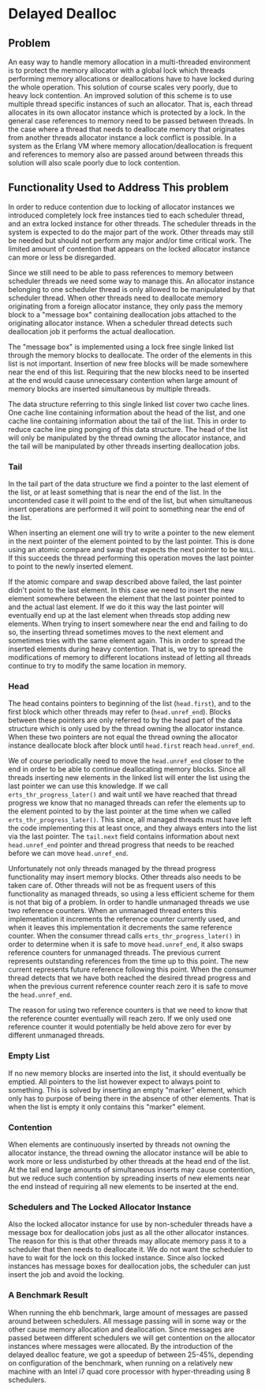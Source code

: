 <!-- SPDX-License-Identifier: Apache-2.0 -->
<!-- SPDX-FileCopyrightText: 2024 Ericsson AB -->

Delayed Dealloc
===============

Problem
-------

An easy way to handle memory allocation in a multi-threaded
environment is to protect the memory allocator with a global lock
which threads performing memory allocations or deallocations have to
have locked during the whole operation. This solution of course scales
very poorly, due to heavy lock contention. An improved solution of
this scheme is to use multiple thread specific instances of such an
allocator. That is, each thread allocates in its own allocator
instance which is protected by a lock. In the general case references
to memory need to be passed between threads. In the case where a
thread that needs to deallocate memory that originates from another
threads allocator instance a lock conflict is possible. In a system as
the Erlang VM where memory allocation/deallocation is frequent and
references to memory also are passed around between threads this
solution will also scale poorly due to lock contention.

Functionality Used to Address This problem
-----------------------------------------

In order to reduce contention due to locking of allocator instances we
introduced completely lock free instances tied to each scheduler
thread, and an extra locked instance for other threads. The scheduler
threads in the system is expected to do the major part of the
work. Other threads may still be needed but should not perform any
major and/or time critical work. The limited amount of contention that
appears on the locked allocator instance can more or less be
disregarded.

Since we still need to be able to pass references to memory between
scheduler threads we need some way to manage this. An allocator
instance belonging to one scheduler thread is only allowed to be
manipulated by that scheduler thread. When other threads need to
deallocate memory originating from a foreign allocator instance, they
only pass the memory block to a "message box" containing deallocation
jobs attached to the originating allocator instance. When a scheduler
thread detects such deallocation job it performs the actual
deallocation.

The "message box" is implemented using a lock free single linked list
through the memory blocks to deallocate. The order of the elements in
this list is not important. Insertion of new free blocks will be made
somewhere near the end of this list. Requiring that the new blocks
need to be inserted at the end would cause unnecessary contention when
large amount of memory blocks are inserted simultaneous by multiple
threads.

The data structure referring to this single linked list cover two cache
lines. One cache line containing information about the head of the
list, and one cache line containing information about the tail of the
list. This in order to reduce cache line ping ponging of this data
structure. The head of the list will only be manipulated by the thread
owning the allocator instance, and the tail will be manipulated by
other threads inserting deallocation jobs.

### Tail ###

In the tail part of the data structure we find a pointer to the last
element of the list, or at least something that is near the end of the
list. In the uncontended case it will point to the end of the list,
but when simultaneous insert operations are performed it will point to
something near the end of the list.

When inserting an element one will try to write a pointer to the new
element in the next pointer of the element pointed to by the last
pointer. This is done using an atomic compare and swap that expects
the next pointer to be `NULL`. If this succeeds the thread performing
this operation moves the last pointer to point to the newly inserted
element.

If the atomic compare and swap described above failed, the last
pointer didn't point to the last element. In this case we need to
insert the new element somewhere between the element that the last
pointer pointed to and the actual last element. If we do it this way
the last pointer will eventually end up at the last element when
threads stop adding new elements. When trying to insert somewhere near
the end and failing to do so, the inserting thread sometimes moves to
the next element and sometimes tries with the same element again. This
in order to spread the inserted elements during heavy contention. That
is, we try to spread the modifications of memory to different
locations instead of letting all threads continue to try to modify the
same location in memory.

### Head ###

The head contains pointers to beginning of the list (`head.first`), and
to the first block which other threads may refer to
(`head.unref_end`). Blocks between these pointers are only referred to
by the head part of the data structure which is only used by the
thread owning the allocator instance. When these two pointers are not
equal the thread owning the allocator instance deallocate block after
block until `head.first` reach `head.unref_end`.

We of course periodically need to move the `head.unref_end` closer to
the end in order to be able to continue deallocating memory
blocks. Since all threads inserting new elements in the linked list
will enter the list using the last pointer we can use this
knowledge. If we call `erts_thr_progress_later()` and wait until we
have reached that thread progress we know that no managed threads can
refer the elements up to the element pointed to by the last pointer at
the time when we called `erts_thr_progress_later()`. This since, all
managed threads must have left the code implementing this at least
once, and they always enters into the list via the last pointer. The
`tail.next` field contains information about next `head.unref_end`
pointer and thread progress that needs to be reached before we can
move `head.unref_end`.

Unfortunately not only threads managed by the thread progress
functionality may insert memory blocks. Other threads also needs to be
taken care of. Other threads will not be as frequent users of this
functionality as managed threads, so using a less efficient scheme for
them is not that big of a problem. In order to handle unmanaged
threads we use two reference counters. When an unmanaged thread enters
this implementation it increments the reference counter currently
used, and when it leaves this implementation it decrements the same
reference counter. When the consumer thread calls
`erts_thr_progress_later()` in order to determine when it is safe to
move `head.unref_end`, it also swaps reference counters for unmanaged
threads. The previous current represents outstanding references from
the time up to this point. The new current represents future reference
following this point. When the consumer thread detects that we have
both reached the desired thread progress and when the previous current
reference counter reach zero it is safe to move the `head.unref_end`.

The reason for using two reference counters is that we need to know
that the reference counter eventually will reach zero. If we only used
one reference counter it would potentially be held above zero for ever
by different unmanaged threads.

### Empty List ###

If no new memory blocks are inserted into the list, it should
eventually be emptied. All pointers to the list however expect to
always point to something. This is solved by inserting an empty
"marker" element, which only has to purpose of being there in the
absence of other elements. That is when the list is empty it only
contains this "marker" element.

### Contention ###

When elements are continuously inserted by threads not owning the
allocator instance, the thread owning the allocator instance will be
able to work more or less undisturbed by other threads at the head end
of the list. At the tail end large amounts of simultaneous inserts may
cause contention, but we reduce such contention by spreading inserts
of new elements near the end instead of requiring all new elements to
be inserted at the end.

### Schedulers and The Locked Allocator Instance ###

Also the locked allocator instance for use by non-scheduler threads
have a message box for deallocation jobs just as all the other
allocator instances. The reason for this is that other threads may
allocate memory pass it to a scheduler that then needs to deallocate
it. We do not want the scheduler to have to wait for the lock on this
locked instance. Since also locked instances has message boxes for
deallocation jobs, the scheduler can just insert the job and avoid the
locking.


### A Benchmark Result ###

When running the ehb benchmark, large amount of messages are passed
around between schedulers. All message passing will in some way or the
other cause memory allocation and deallocation. Since messages are
passed between different schedulers we will get contention on the
allocator instances where messages were allocated. By the introduction
of the delayed dealloc feature, we got a speedup of between 25-45%,
depending on configuration of the benchmark, when running on a
relatively new machine with an Intel i7 quad core processor with
hyper-threading using 8 schedulers.
